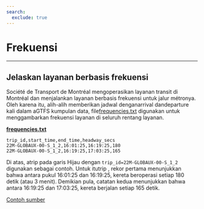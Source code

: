 ```yaml
---
search:
  exclude: true
---
```


# Frekuensi

<hr/>

## Jelaskan layanan berbasis frekuensi

Société de Transport de Montréal mengoperasikan layanan transit di Montréal dan menjalankan layanan berbasis frekuensi untuk jalur métronya. Oleh karena itu, alih-alih memberikan jadwal denganarrival dandeparture kali dalam aGTFS kumpulan data, file[frequencies.txt](../../reference/#frequenciestxt) digunakan untuk menggambarkan frekuensi layanan di seluruh rentang layanan.

[**frequencies.txt**](../../reference/#frequenciestxt)

    trip_id,start_time,end_time,headway_secs
    22M-GLOBAUX-00-S_1_2,16:01:25,16:19:25,180
    22M-GLOBAUX-00-S_1_2,16:19:25,17:03:25,165

Di atas, atrip pada garis Hijau dengan `trip_id=22M-GLOBAUX-00-S_1_2` digunakan sebagai contoh. Untuk itutrip , rekor pertama menunjukkan bahwa antara pukul 16:01:25 dan 16:19:25, kereta beroperasi setiap 180 detik (atau 3 menit). Demikian pula, catatan kedua menunjukkan bahwa antara 16:19:25 dan 17:03:25, kereta berjalan setiap 165 detik.

[Contoh sumber](https://www.stm.info/en/about/developers)
